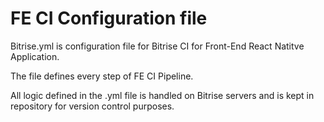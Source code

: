 # FE CI Configuration file

Bitrise.yml is configuration file for Bitrise CI for Front-End React Natitve Application.

The file defines every step of FE CI Pipeline.

All logic defined in the .yml file is handled on Bitrise servers and is kept in repository for version control purposes.